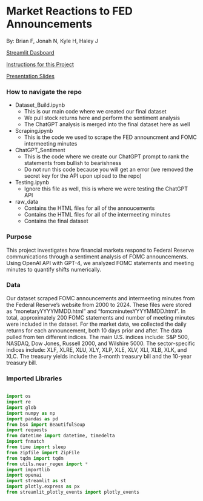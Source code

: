 # Market Reactions to FED Announcements
By: Brian F, Jonah N, Kyle H, Haley J

[Streamlit Dasboard](https://fed-announcements.streamlit.app/)

[Instructions for this Project](https://ledatascifi.github.io/ledatascifi-2023/content/assignments/project.html)

[Presentation Slides](assets/Final_Slides.pdf)

### How to navigate the repo 
- Dataset_Build.ipynb
    - This is our main code where we created our final dataset
    - We pull stock returns here and perform the sentiment analysis
    - The ChatGPT analysis is merged into the final dataset here as well
- Scraping.ipynb
    - This is the code we used to scrape the FED announcment and FOMC intermeeting minutes
- ChatGPT_Sentiment
    - This is the code where we create our ChatGPT prompt to rank the statements from bullish to bearishness
    - Do not run this code because you will get an error (we removed the secret key for the API upon upload to the repo)
- Testing.ipynb
    - Ignore this file as well, this is where we were testing the ChatGPT API
- raw_data
    - Contains the HTML files for all of the annoucements
    - Contains the HTML files for all of the intermeeting minutes
    - Contains the final dataset
  


### Purpose
This project investigates how financial markets respond to Federal Reserve communications through a sentiment analysis of FOMC announcements. Using OpenAI API with GPT-4, we analyzed FOMC statements and meeting minutes to quantify shifts numerically. 


### Data 
Our dataset scraped FOMC announcements and intermeeting minutes from the Federal Reserve’s website from 2000 to 2024. These files were stored as “monetaryYYYYMMDD.html” and “fomcminutesYYYYMMDD.html”. In total, approximately 200 FOMC statements and number of meeting minutes were included in the dataset. 
For the market data, we collected the daily returns for each announcement, both 10 days prior and after. The data pulled from ten different indices.
The main U.S. indices include: S&P 500, NASDAQ, Dow Jones, Russell 2000, and Wilshire 5000. The sector-specific indices include: XLF, XLRE, XLU, XLY, XLP, XLE, XLV, XLI, XLB, XLK, and XLC. The treasury yields include the 3-month treasury bill and the 10-year treasury bill.


### Imported Libraries
```python

import os
import re
import glob
import numpy as np
import pandas as pd
from bs4 import BeautifulSoup
import requests
from datetime import datetime, timedelta
import fnmatch
from time import sleep
from zipfile import ZipFile
from tqdm import tqdm
from utils.near_regex import *
import importlib
import openai
import streamlit as st
import plotly.express as px
from streamlit_plotly_events import plotly_events
```
